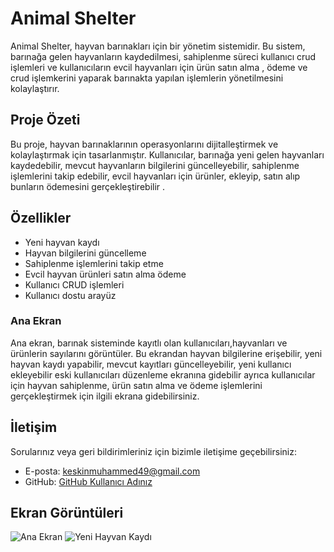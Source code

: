 # Animal Shelter

Animal Shelter, hayvan barınakları için bir yönetim sistemidir. Bu sistem, barınağa gelen hayvanların kaydedilmesi, sahiplenme süreci kullanıcı crud işlemleri ve kullanıcıların evcil hayvanları için ürün satın alma , ödeme ve crud işlemkerini yaparak barınakta yapılan işlemlerin yönetilmesini kolaylaştırır.

## Proje Özeti

Bu proje, hayvan barınaklarının operasyonlarını dijitalleştirmek ve kolaylaştırmak için tasarlanmıştır. Kullanıcılar, barınağa yeni gelen hayvanları kaydedebilir, mevcut hayvanların bilgilerini güncelleyebilir, sahiplenme işlemlerini takip edebilir, evcil hayvanları için ürünler, ekleyip, satın alıp bunların ödemesini gerçekleştirebilir .

## Özellikler

- Yeni hayvan kaydı
- Hayvan bilgilerini güncelleme
- Sahiplenme işlemlerini takip etme
- Evcil hayvan ürünleri satın alma ödeme
- Kullanıcı CRUD işlemleri
- Kullanıcı dostu arayüz


### Ana Ekran

Ana ekran, barınak sisteminde kayıtlı olan kullanıcıları,hayvanları ve ürünlerin sayılarını görüntüler. Bu ekrandan hayvan bilgilerine erişebilir, yeni hayvan kaydı yapabilir, mevcut kayıtları güncelleyebilir, yeni kullanıcı ekleyebilir eski kullanıcıları düzenleme ekranına gidebilir ayrıca kullanıcılar için hayvan sahiplenme, ürün satın alma ve ödeme işlemlerini gerçekleştirmek için ilgili ekrana gidebilirsiniz.


## İletişim

Sorularınız veya geri bildirimleriniz için bizimle iletişime geçebilirsiniz:

- E-posta: keskinmuhammed49@gmail.com
- GitHub: [GitHub Kullanıcı Adınız](https://github.com/MuhammedKSKN)

## Ekran Görüntüleri

![Ana Ekran](screenshots/main_screen.png)
![Yeni Hayvan Kaydı](screenshots/new_animal.png)

